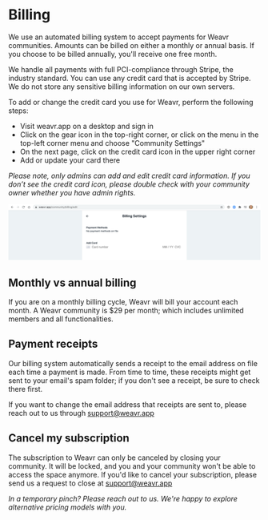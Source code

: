 # Billing

We use an automated billing system to accept payments for Weavr communities. Amounts can be billed on either a monthly or annual basis.  If you choose to be billed annually, you'll receive one free month.

We handle all payments with full PCI-compliance through Stripe, the industry standard. You can use any credit card that is accepted by Stripe. We do not store any sensitive billing information on our own servers.

To add or change the credit card you use for Weavr, perform the following steps:

- Visit weavr.app on a desktop and sign in
- Click on the gear icon in the top-right corner, or click on the menu in the top-left corner menu and choose "Community Settings"
- On the next page, click on the credit card icon in the upper right corner
- Add or update your card there

*Please note, only admins can add and edit credit card information. If you don’t see the credit card icon, please double check with your community owner whether you have admin rights.* 

![Billing Settings](/images/billing-settings.png)

## Monthly vs annual billing
If you are on a monthly billing cycle, Weavr will bill your account each month. A Weavr community is $29 per month; which includes unlimited members and all functionalities. 

## Payment receipts
Our billing system automatically sends a receipt to the email address on file each time a payment is made. From time to time, these receipts might get sent to your email's spam folder; if you don't see a receipt, be sure to check there first.

If you want to change the email address that receipts are sent to, please reach out to us through support@weavr.app

## Cancel my subscription
The subscription to Weavr can only be canceled by closing your community. It will be locked, and you and your community won't be able to access the space anymore. 
If you'd like to cancel your subscription, please send us a request to close at support@weavr.app

_In a temporary pinch? Please reach out to us. We're happy to explore alternative pricing models with you._

